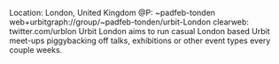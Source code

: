 Location: London, United Kingdom
@P: ~padfeb-tonden
web+urbitgraph://group/~padfeb-tonden/urbit-London
clearweb: twitter.com/urblon
Urbit London aims to run casual London based Urbit meet-ups piggybacking off talks, exhibitions or other event types every couple weeks.
